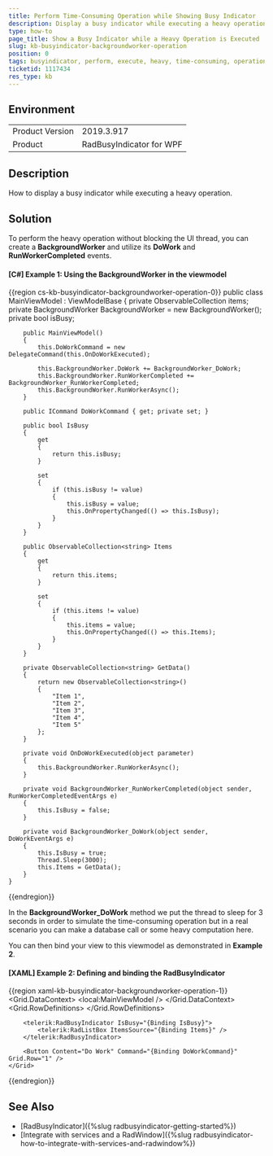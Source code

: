 ```yaml
---
title: Perform Time-Consuming Operation while Showing Busy Indicator
description: Display a busy indicator while executing a heavy operation.
type: how-to
page_title: Show a Busy Indicator while a Heavy Operation is Executed
slug: kb-busyindicator-backgroundworker-operation
position: 0
tags: busyindicator, perform, execute, heavy, time-consuming, operation, UI, thread
ticketid: 1117434
res_type: kb
---
```


## Environment

<table>
    <tbody>
	    <tr>
	    	<td>Product Version</td>
	    	<td>2019.3.917</td>
	    </tr>
	    <tr>
	    	<td>Product</td>
	    	<td>RadBusyIndicator for WPF</td>
	    </tr>
    </tbody>
</table>

## Description

How to display a busy indicator while executing a heavy operation.

## Solution

To perform the heavy operation without blocking the UI thread, you can create a **BackgroundWorker** and utilize its **DoWork** and **RunWorkerCompleted** events.

#### __[C#] Example 1: Using the BackgroundWorker in the viewmodel__
{{region cs-kb-busyindicator-backgroundworker-operation-0}}
    public class MainViewModel : ViewModelBase
    {
        private ObservableCollection<string> items;
        private BackgroundWorker BackgroundWorker = new BackgroundWorker();
        private bool isBusy;

        public MainViewModel()
        {
            this.DoWorkCommand = new DelegateCommand(this.OnDoWorkExecuted);

            this.BackgroundWorker.DoWork += BackgroundWorker_DoWork;
            this.BackgroundWorker.RunWorkerCompleted += BackgroundWorker_RunWorkerCompleted;
            this.BackgroundWorker.RunWorkerAsync();
        }

        public ICommand DoWorkCommand { get; private set; }

        public bool IsBusy
        {
            get
            {
                return this.isBusy;
            }

            set
            {
                if (this.isBusy != value)
                {
                    this.isBusy = value;
                    this.OnPropertyChanged(() => this.IsBusy);
                }
            }
        }

        public ObservableCollection<string> Items
        {
            get
            {
                return this.items;
            }

            set
            {
                if (this.items != value)
                {
                    this.items = value;
                    this.OnPropertyChanged(() => this.Items);
                }
            }
        }

        private ObservableCollection<string> GetData()
        {
            return new ObservableCollection<string>()
            {
                "Item 1",
                "Item 2",
                "Item 3",
                "Item 4",
                "Item 5"
            };
        }

        private void OnDoWorkExecuted(object parameter)
        {
            this.BackgroundWorker.RunWorkerAsync();
        }

        private void BackgroundWorker_RunWorkerCompleted(object sender, RunWorkerCompletedEventArgs e)
        {
            this.IsBusy = false;
        }

        private void BackgroundWorker_DoWork(object sender, DoWorkEventArgs e)
        {
            this.IsBusy = true;
            Thread.Sleep(3000);
            this.Items = GetData();
        }
    }
{{endregion}}

In the **BackgroundWorker_DoWork** method we put the thread to sleep for 3 seconds in order to simulate the time-consuming operation but in a real scenario you can make a database call or some heavy computation here.

You can then bind your view to this viewmodel as demonstrated in **Example 2**.

#### __[XAML] Example 2: Defining and binding the RadBusyIndicator__
{{region xaml-kb-busyindicator-backgroundworker-operation-1}}
    <Grid>
        <Grid.DataContext>
            <local:MainViewModel />
        </Grid.DataContext>
        <Grid.RowDefinitions>
            <RowDefinition Height="*"/>
            <RowDefinition Height="Auto"/>
        </Grid.RowDefinitions>

        <telerik:RadBusyIndicator IsBusy="{Binding IsBusy}">
            <telerik:RadListBox ItemsSource="{Binding Items}" />
        </telerik:RadBusyIndicator>

        <Button Content="Do Work" Command="{Binding DoWorkCommand}" Grid.Row="1" />
    </Grid>
{{endregion}}

## See Also

* [RadBusyIndicator]({%slug radbusyindicator-getting-started%})
* [Integrate with services and a RadWindow]({%slug radbusyindicator-how-to-integrate-with-services-and-radwindow%})